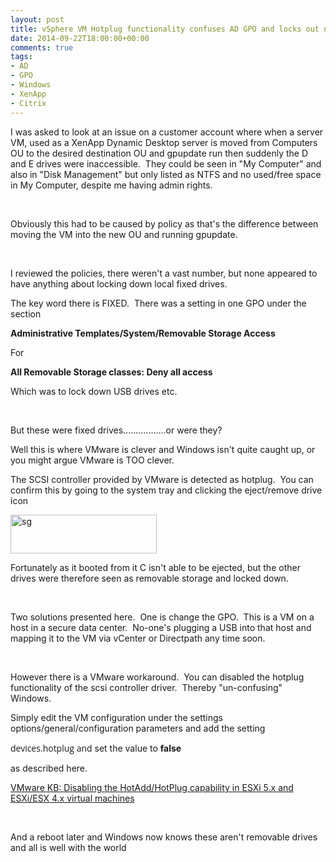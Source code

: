 ```yaml
---
layout: post
title: vSphere VM Hotplug functionality confuses AD GPO and locks out non system drives
date: 2014-09-22T18:00:00+00:00
comments: true
tags:
- AD
- GPO
- Windows
- XenApp
- Citrix
---
```

I was asked to look at an issue on a customer account where when a server VM, used as a XenApp Dynamic Desktop server is moved from Computers OU to the desired destination OU and gpupdate run then suddenly the D and E drives were inaccessible.  They could be seen in "My Computer" and also in "Disk Management" but only listed as NTFS and no used/free space in My Computer, despite me having admin rights.

&nbsp;

Obviously this had to be caused by policy as that's the difference between moving the VM into the new OU and running gpupdate.

&nbsp;

I reviewed the policies, there weren't a vast number, but none appeared to have anything about locking down local fixed drives.

The key word there is FIXED.  There was a setting in one GPO under the section

<strong>Administrative Templates/</strong><strong>System/</strong><strong>Removable Storage Access</strong>

For

<strong><strong>All Removable Storage classes: Deny all access</strong></strong>

Which was to lock down USB drives etc.

&nbsp;

But these were fixed drives.................or were they?

Well this is where VMware is clever and Windows isn't quite caught up, or you might argue VMware is TOO clever.

The SCSI controller provided by VMware is detected as hotplug.  You can confirm this by going to the system tray and clicking the eject/remove drive icon

<a href="https://chrisneale.files.wordpress.com/2014/09/sg.png"><img class="alignnone size-full wp-image-193" src="http://chrisneale.files.wordpress.com/2014/09/sg.png" alt="sg" width="234" height="62" /></a>

Fortunately as it booted from it C isn't able to be ejected, but the other drives were therefore seen as removable storage and locked down.

&nbsp;

Two solutions presented here.  One is change the GPO.  This is a VM on a host in a secure data center.  No-one's plugging a USB into that host and mapping it to the VM via vCenter or Directpath any time soon.

&nbsp;

However there is a VMware workaround.  You can disabled the hotplug functionality of the scsi controller driver.  Thereby "un-confusing" Windows.

Simply edit the VM configuration under the settings options/general/configuration parameters and add the setting

<span style="font-family:'Open Sans', sans-serif;line-height:19.5px;">devices.hotplug and</span> set the value to <strong>false</strong>

as described here.

<a title="http://kb.vmware.com/selfservice/microsites/search.do?language=en_US&amp;cmd=displayKC&amp;externalId=1012225&amp;ui=www_cert&amp;src=vmw_so_vex_cneal_850" href="http://kb.vmware.com/selfservice/microsites/search.do?language=en_US&amp;cmd=displayKC&amp;externalId=1012225&amp;ui=www_cert&amp;src=vmw_so_vex_cneal_850">VMware KB: Disabling the HotAdd/HotPlug capability in ESXi 5.x and ESXi/ESX 4.x virtual machines</a>

&nbsp;

And a reboot later and Windows now knows these aren't removable drives and all is well with the world

&nbsp;
